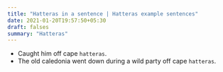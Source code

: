 ```yaml
---
title: "Hatteras in a sentence | Hatteras example sentences"
date: 2021-01-20T19:57:50+05:30
draft: falses
summary: "Hatteras"
---
```

- Caught him off cape `hatteras`.
- The old caledonia went down during a wild party off cape `hatteras`.
                 
